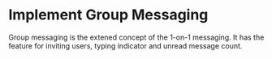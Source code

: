 # Implement Group Messaging

Group messaging is the extened concept of the 1-on-1 messaging. It has the feature for inviting users, typing indicator and unread message count.


